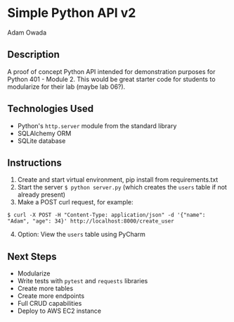 # Simple Python API v2
Adam Owada

## Description

A proof of concept Python API intended for demonstration purposes for Python 401 - Module 2. This would be great
starter code for students to modularize for their lab (maybe lab 06?). 

## Technologies Used

- Python's `http.server` module from the standard library
- SQLAlchemy ORM
- SQLite database

## Instructions

1. Create and start virtual environment, pip install from requirements.txt
2. Start the server `$ python server.py` (which creates the `users` table if not already present)
3. Make a POST curl request, for example:

`$ curl -X POST -H "Content-Type: application/json" -d '{"name": "Adam", "age": 34}' http://localhost:8000/create_user`

4. Option: View the `users` table using PyCharm

## Next Steps

- Modularize
- Write tests with `pytest` and `requests` libraries
- Create more tables
- Create more endpoints
- Full CRUD capabilities
- Deploy to AWS EC2 instance
